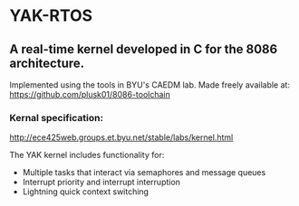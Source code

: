 # YAK-RTOS

## A real-time kernel developed in C for the 8086 architecture.
Implemented using the tools in BYU's CAEDM lab. Made freely available at: https://github.com/plusk01/8086-toolchain
### Kernal specification:

http://ece425web.groups.et.byu.net/stable/labs/kernel.html

The YAK kernel includes functionality for:

* Multiple tasks that interact via semaphores and message queues
* Interrupt priority and interrupt interruption
* Lightning quick context switching
